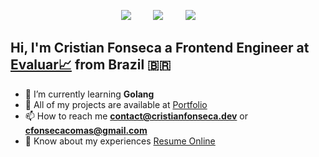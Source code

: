 <p align='center'>
    <a href="https://www.linkedin.com/in/cristian-fonseca-c-04972b224/"><img src="https://img.shields.io/badge/linkedin-%230077B5.svg?&style=for-the-badge&logo=linkedin&logoColor=white" /></a>&nbsp;&nbsp;&nbsp;&nbsp;&nbsp;&nbsp;&nbsp;&nbsp;
    <a href="mailto:contact@cristianfonseca.dev?subject=Hi%20Cristian"><img src="https://img.shields.io/badge/gmail-%23D14836.svg?&style=for-the-badge&logo=gmail&logoColor=white" /></a>&nbsp;&nbsp;&nbsp;&nbsp;&nbsp;&nbsp;&nbsp;&nbsp;
    <a href="https://twitter.com/cristian_devk"><img src="https://img.shields.io/badge/twitter-%231DA1F2.svg?&style=for-the-badge&logo=twitter&logoColor=white" /></a>&nbsp;&nbsp;&nbsp;&nbsp;&nbsp;&nbsp;&nbsp;&nbsp;
</p>

## Hi, I'm Cristian Fonseca a Frontend Engineer at [Evaluar📈](https://www.evaluar.com/) from Brazil 🇧🇷
- 🌱 I’m currently learning **Golang**
- 🔨 All of my projects are available at [Portfolio](https://www.cristianfonseca.dev/)
- 📫 How to reach me **contact@cristianfonseca.dev** or **cfonsecacomas@gmail.com**
- 📄 Know about my experiences [Resume Online](https://www.cristianfonseca.dev/download/cv.pdf)
